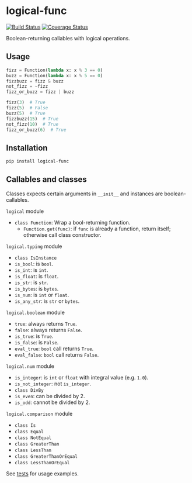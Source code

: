 # logical-func

[![Build Status](https://travis-ci.com/MichaelKim0407/logical-func.svg?branch=master)](https://travis-ci.com/MichaelKim0407/logical-func)
[![Coverage Status](https://coveralls.io/repos/github/MichaelKim0407/logical-func/badge.svg?branch=master)](https://coveralls.io/github/MichaelKim0407/logical-func?branch=master)

Boolean-returning callables with logical operations.

## Usage

```python
fizz = Function(lambda x: x % 3 == 0)
buzz = Function(lambda x: x % 5 == 0)
fizzbuzz = fizz & buzz
not_fizz = ~fizz
fizz_or_buzz = fizz | buzz

fizz(3)  # True
fizz(5)  # False
buzz(5)  # True
fizzbuzz(15)  # True
not_fizz(10)  # True
fizz_or_buzz(6)  # True
```

## Installation

```bash
pip install logical-func
```

## Callables and classes

Classes expects certain arguments in `__init__`
and instances are boolean-callables.

`logical` module

* `class Function`: Wrap a bool-returning function.
    * `Function.get(func)`: if `func` is already a function, return itself; otherwise call class constructor.

`logical.typing` module

* `class IsInstance`
* `is_bool`: is `bool`.
* `is_int`: is `int`.
* `is_float`: is `float`.
* `is_str`: is `str`.
* `is_bytes`: is `bytes`.
* `is_num`: is `int` or `float`.
* `is_any_str`: is `str` or `bytes`.

`logical.boolean` module

* `true`: always returns `True`.
* `false`: always returns `False`.
* `is_true`: is `True`.
* `is_false`: is `False`.
* `eval_true`: `bool` call returns `True`.
* `eval_false`: `bool` call returns `False`.

`logical.num` module

* `is_integer`: is `int` or `float` with integral value (e.g. `1.0`).
* `is_not_integer`: not `is_integer`.
* `class DivBy`
* `is_even`: can be divided by 2.
* `is_odd`: cannot be divided by 2.

`logical.comparison` module

* `class Is`
* `class Equal`
* `class NotEqual`
* `class GreaterThan`
* `class LessThan`
* `class GreaterThanOrEqual`
* `class LessThanOrEqual`

See [tests](tests/) for usage examples.
